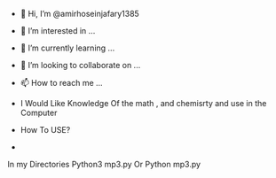 - 👋 Hi, I’m @amirhoseinjafary1385
- 👀 I’m interested in ...
- 🌱 I’m currently learning ...
- 💞️ I’m looking to collaborate on ...
- 📫 How to reach me ...

-  I Would Like Knowledge Of the math , and chemisrty and use in the Computer

-  How To USE?
-  
In my Directories
Python3 mp3.py
Or
Python mp3.py

<!---
amirhoseinjafary1385/amirhoseinjafary1385 is a ✨ special ✨ repository because its `README.md` (this file) appears on your GitHub profile.
You can click the Preview link to take a look at your changes.
--->
